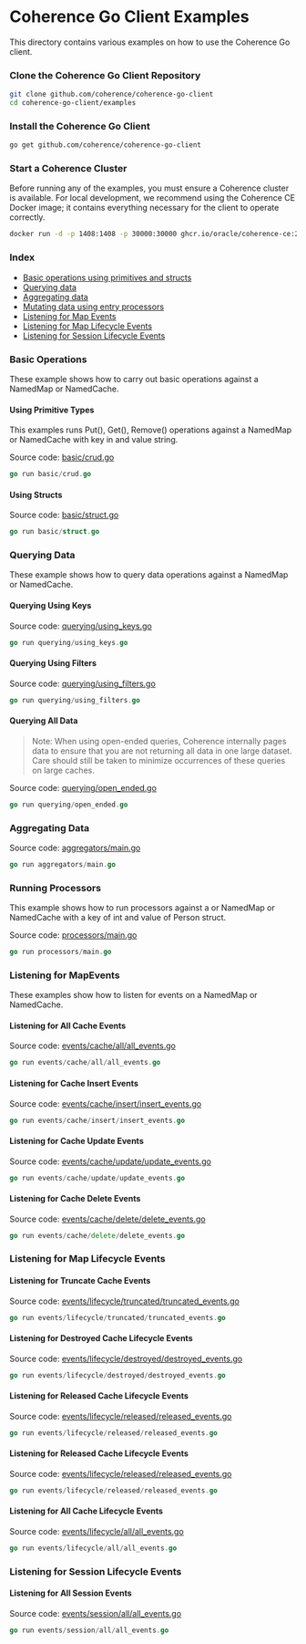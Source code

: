 # Coherence Go Client Examples

This directory contains various examples on how to use the Coherence Go client.

### Clone the Coherence Go Client Repository

```bash
git clone github.com/coherence/coherence-go-client
cd coherence-go-client/examples
```

### Install the Coherence Go Client

```bash
go get github.com/coherence/coherence-go-client
````

### Start a Coherence Cluster

Before running any of the examples, you must ensure a Coherence cluster is available.
For local development, we recommend using the Coherence CE Docker image; it contains
everything necessary for the client to operate correctly.

```bash
docker run -d -p 1408:1408 -p 30000:30000 ghcr.io/oracle/coherence-ce:22.06.3
```

### Index

* [Basic operations using primitives and structs](#basic)
* [Querying data](#querying)
* [Aggregating data](#aggregations)
* [Mutating data using entry processors](#processors)
* [Listening for Map Events](#map-events)
* [Listening for Map Lifecycle Events](#lifecycle-events)
* [Listening for Session Lifecycle Events](#session-lifecycle-events)

### <a name="basic"></a> Basic Operations

These example shows how to carry out basic operations against a NamedMap or NamedCache.

#### Using Primitive Types

This examples runs Put(), Get(), Remove() operations against a NamedMap or NamedCache with key in and value string.

Source code: [basic/crud.go](basic/crud.go)

```go
go run basic/crud.go
```

#### Using Structs

Source code: [basic/struct.go](basic/struct.go)

```go
go run basic/struct.go
```

### <a name="querying"></a> Querying Data

These example shows how to query data operations against a NamedMap or NamedCache.

#### Querying Using Keys

Source code: [querying/using_keys.go](querying/using_keys.go)

```go
go run querying/using_keys.go
```

#### Querying Using Filters

Source code: [querying/using_filters.go](querying/using_filters.go)

```go
go run querying/using_filters.go
```

#### Querying All Data

> Note: When using open-ended queries, Coherence internally pages data to ensure that you are not
> returning all data in one large dataset. Care should still be taken to minimize occurrences of these queries
> on large caches.

Source code: [querying/open_ended.go](querying/open_ended.go)

```go
go run querying/open_ended.go
```

### <a name="aggregations"></a> Aggregating Data

Source code: [aggregators/main.go](aggregators/main.go)

```go
go run aggregators/main.go
```

### <a name="processors"></a> Running Processors

This example shows how to run processors against a or NamedMap or NamedCache with a key of int and value of Person struct.

Source code: [processors/main.go](processors/main.go)

```go
go run processors/main.go
```

### <a name="map-events"></a> Listening for MapEvents

These examples show how to listen for events on a NamedMap or NamedCache.

#### Listening for All Cache Events

Source code: [events/cache/all/all_events.go](events/cache/all/all_events.go)

```go
go run events/cache/all/all_events.go
```

#### Listening for Cache Insert Events

Source code: [events/cache/insert/insert_events.go](events/cache/insert/insert_events.go)

```go
go run events/cache/insert/insert_events.go
```

#### Listening for Cache Update Events

Source code: [events/cache/update/update_events.go](events/cache/update/update_events.go)

```go
go run events/cache/update/update_events.go
```

#### Listening for Cache Delete Events

Source code: [events/cache/delete/delete_events.go](events/cache/delete/delete_events.go)

```go
go run events/cache/delete/delete_events.go
```

### <a name="lifecycle-events"></a> Listening for Map Lifecycle Events

#### Listening for Truncate Cache Events

Source code: [events/lifecycle/truncated/truncated_events.go](events/lifecycle/truncated/truncated_events.go)

```go
go run events/lifecycle/truncated/truncated_events.go
```
#### Listening for Destroyed Cache Lifecycle Events

Source code: [events/lifecycle/destroyed/destroyed_events.go](events/lifecycle/destroyed/destroyed_events.go)

```go
go run events/lifecycle/destroyed/destroyed_events.go
``````

#### Listening for Released Cache Lifecycle Events

Source code: [events/lifecycle/released/released_events.go](events/lifecycle/released/released_events.go)

```go
go run events/lifecycle/released/released_events.go
```

#### Listening for Released Cache Lifecycle Events

Source code: [events/lifecycle/released/released_events.go](events/lifecycle/released/released_events.go)

```go
go run events/lifecycle/released/released_events.go
```
#### Listening for All Cache Lifecycle Events

Source code: [events/lifecycle/all/all_events.go](events/lifecycle/all/all_events.go)

```go
go run events/lifecycle/all/all_events.go
```

### <a name="session-lifecycle-events"></a> Listening for Session Lifecycle Events

#### Listening for All Session Events

Source code: [events/session/all/all_events.go](events/session/all/all_events.go)

```go
go run events/session/all/all_events.go
```